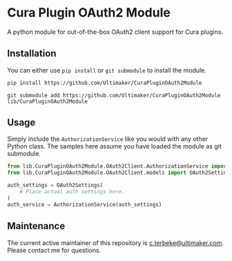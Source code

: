 # Cura Plugin OAuth2 Module
A python module for out-of-the-box OAuth2 client support for Cura plugins.

## Installation
You can either use `pip install` or `git submodule` to install the module.

```bash
pip install https://github.com/Ultimaker/CuraPluginOAuth2Module
```

```
git submodule add https://github.com/Ultimaker/CuraPluginOAuth2Module lib/CuraPluginOAuth2Module
```

## Usage
Simply include the `AuthorizationService` like you would with any other Python class.
The samples here assume you have loaded the module as git submodule.

```python
from lib.CuraPluginOAuth2Module.OAuth2Client.AuthorizationService import AuthorizationService
from lib.CuraPluginOAuth2Module.OAuth2Client.models import OAuth2Settings

auth_settings = OAuth2Settings(
    # Place actual auth settings here.
)
auth_service = AuthorizationService(auth_settings)
```

## Maintenance
The current active maintainer of this repository is <c.terbeke@ultimaker.com>. Please contact me for questions.
